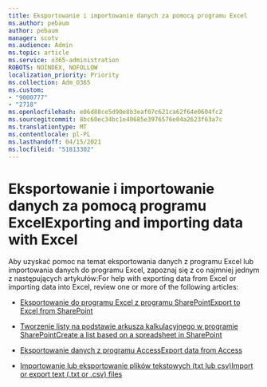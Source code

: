 ```yaml
---
title: Eksportowanie i importowanie danych za pomocą programu Excel
ms.author: pebaum
author: pebaum
manager: scotv
ms.audience: Admin
ms.topic: article
ms.service: o365-administration
ROBOTS: NOINDEX, NOFOLLOW
localization_priority: Priority
ms.collection: Adm_O365
ms.custom:
- "9000777"
- "2718"
ms.openlocfilehash: e06d88ce5d90e8b3eaf07c621ca62f64e0604fc2
ms.sourcegitcommit: 8bc60ec34bc1e40685e3976576e04a2623f63a7c
ms.translationtype: MT
ms.contentlocale: pl-PL
ms.lasthandoff: 04/15/2021
ms.locfileid: "51813302"
---
```

# <a name="exporting-and-importing-data-with-excel"></a><span data-ttu-id="cea07-102">Eksportowanie i importowanie danych za pomocą programu Excel</span><span class="sxs-lookup"><span data-stu-id="cea07-102">Exporting and importing data with Excel</span></span>

<span data-ttu-id="cea07-103">Aby uzyskać pomoc na temat eksportowania danych z programu Excel lub importowania danych do programu Excel, zapoznaj się z co najmniej jednym z następujących artykułów:</span><span class="sxs-lookup"><span data-stu-id="cea07-103">For help with exporting data from Excel or importing data into Excel, review one or more of the following articles:</span></span>

- [<span data-ttu-id="cea07-104">Eksportowanie do programu Excel z programu SharePoint</span><span class="sxs-lookup"><span data-stu-id="cea07-104">Export to Excel from SharePoint</span></span>](https://support.office.com/client/bfb2ea48-6118-4fa9-abb6-cced9424e5d9)

- [<span data-ttu-id="cea07-105">Tworzenie listy na podstawie arkusza kalkulacyjnego w programie SharePoint</span><span class="sxs-lookup"><span data-stu-id="cea07-105">Create a list based on a spreadsheet in SharePoint</span></span>](https://support.office.com/article/Create-a-list-based-on-a-spreadsheet-380CFEB5-6E14-438E-988A-C2B9BEA574FA)

- [<span data-ttu-id="cea07-106">Eksportowanie danych z programu Access</span><span class="sxs-lookup"><span data-stu-id="cea07-106">Export data from Access</span></span>](https://support.office.com/client/64E974E6-AE43-4301-A53E-20463655B1A9)

- [<span data-ttu-id="cea07-107">Importowanie lub eksportowanie plików tekstowych (txt lub csv)</span><span class="sxs-lookup"><span data-stu-id="cea07-107">Import or export text (.txt or .csv) files</span></span>](https://support.office.com/client/5250ac4c-663c-47ce-937b-339e391393ba)
